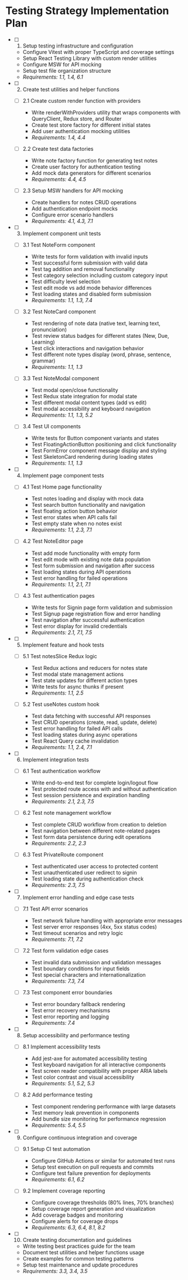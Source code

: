 # Testing Strategy Implementation Plan

- [ ] 1. Setup testing infrastructure and configuration

  - Configure Vitest with proper TypeScript and coverage settings
  - Setup React Testing Library with custom render utilities
  - Configure MSW for API mocking
  - Setup test file organization structure
  - _Requirements: 1.1, 1.4, 6.1_

- [ ] 2. Create test utilities and helper functions

  - [ ] 2.1 Create custom render function with providers

    - Write renderWithProviders utility that wraps components with QueryClient, Redux store, and Router
    - Create test store factory for different initial states
    - Add user authentication mocking utilities
    - _Requirements: 1.4, 4.4_

  - [ ] 2.2 Create test data factories

    - Write note factory function for generating test notes
    - Create user factory for authentication testing
    - Add mock data generators for different scenarios
    - _Requirements: 4.4, 4.5_

  - [ ] 2.3 Setup MSW handlers for API mocking
    - Create handlers for notes CRUD operations
    - Add authentication endpoint mocks
    - Configure error scenario handlers
    - _Requirements: 4.1, 4.3, 7.1_

- [ ] 3. Implement component unit tests

  - [ ] 3.1 Test NoteForm component

    - Write tests for form validation with invalid inputs
    - Test successful form submission with valid data
    - Test tag addition and removal functionality
    - Test category selection including custom category input
    - Test difficulty level selection
    - Test edit mode vs add mode behavior differences
    - Test loading states and disabled form submission
    - _Requirements: 1.1, 1.3, 7.4_

  - [ ] 3.2 Test NoteCard component

    - Test rendering of note data (native text, learning text, pronunciation)
    - Test review status badges for different states (New, Due, Learning)
    - Test click interactions and navigation behavior
    - Test different note types display (word, phrase, sentence, grammar)
    - _Requirements: 1.1, 1.3_

  - [ ] 3.3 Test NoteModal component

    - Test modal open/close functionality
    - Test Redux state integration for modal state
    - Test different modal content types (add vs edit)
    - Test modal accessibility and keyboard navigation
    - _Requirements: 1.1, 1.3, 5.2_

  - [ ] 3.4 Test UI components
    - Write tests for Button component variants and states
    - Test FloatingActionButton positioning and click functionality
    - Test FormError component message display and styling
    - Test SkeletonCard rendering during loading states
    - _Requirements: 1.1, 1.3_

- [ ] 4. Implement page component tests

  - [ ] 4.1 Test Home page functionality

    - Test notes loading and display with mock data
    - Test search button functionality and navigation
    - Test floating action button behavior
    - Test error states when API calls fail
    - Test empty state when no notes exist
    - _Requirements: 1.1, 2.3, 7.1_

  - [ ] 4.2 Test NoteEditor page

    - Test add mode functionality with empty form
    - Test edit mode with existing note data population
    - Test form submission and navigation after success
    - Test loading states during API operations
    - Test error handling for failed operations
    - _Requirements: 1.1, 2.1, 7.1_

  - [ ] 4.3 Test authentication pages
    - Write tests for Signin page form validation and submission
    - Test Signup page registration flow and error handling
    - Test navigation after successful authentication
    - Test error display for invalid credentials
    - _Requirements: 2.1, 7.1, 7.5_

- [ ] 5. Implement feature and hook tests

  - [ ] 5.1 Test notesSlice Redux logic

    - Test Redux actions and reducers for notes state
    - Test modal state management actions
    - Test state updates for different action types
    - Write tests for async thunks if present
    - _Requirements: 1.1, 2.5_

  - [ ] 5.2 Test useNotes custom hook
    - Test data fetching with successful API responses
    - Test CRUD operations (create, read, update, delete)
    - Test error handling for failed API calls
    - Test loading states during async operations
    - Test React Query cache invalidation
    - _Requirements: 1.1, 2.4, 7.1_

- [ ] 6. Implement integration tests

  - [ ] 6.1 Test authentication workflow

    - Write end-to-end test for complete login/logout flow
    - Test protected route access with and without authentication
    - Test session persistence and expiration handling
    - _Requirements: 2.1, 2.3, 7.5_

  - [ ] 6.2 Test note management workflow

    - Test complete CRUD workflow from creation to deletion
    - Test navigation between different note-related pages
    - Test form data persistence during edit operations
    - _Requirements: 2.2, 2.3_

  - [ ] 6.3 Test PrivateRoute component
    - Test authenticated user access to protected content
    - Test unauthenticated user redirect to signin
    - Test loading state during authentication check
    - _Requirements: 2.3, 7.5_

- [ ] 7. Implement error handling and edge case tests

  - [ ] 7.1 Test API error scenarios

    - Test network failure handling with appropriate error messages
    - Test server error responses (4xx, 5xx status codes)
    - Test timeout scenarios and retry logic
    - _Requirements: 7.1, 7.2_

  - [ ] 7.2 Test form validation edge cases

    - Test invalid data submission and validation messages
    - Test boundary conditions for input fields
    - Test special characters and internationalization
    - _Requirements: 7.3, 7.4_

  - [ ] 7.3 Test component error boundaries
    - Test error boundary fallback rendering
    - Test error recovery mechanisms
    - Test error reporting and logging
    - _Requirements: 7.4_

- [ ] 8. Setup accessibility and performance testing

  - [ ] 8.1 Implement accessibility tests

    - Add jest-axe for automated accessibility testing
    - Test keyboard navigation for all interactive components
    - Test screen reader compatibility with proper ARIA labels
    - Test color contrast and visual accessibility
    - _Requirements: 5.1, 5.2, 5.3_

  - [ ] 8.2 Add performance testing
    - Test component rendering performance with large datasets
    - Test memory leak prevention in components
    - Add bundle size monitoring for performance regression
    - _Requirements: 5.4, 5.5_

- [ ] 9. Configure continuous integration and coverage

  - [ ] 9.1 Setup CI test automation

    - Configure GitHub Actions or similar for automated test runs
    - Setup test execution on pull requests and commits
    - Configure test failure prevention for deployments
    - _Requirements: 6.1, 6.2_

  - [ ] 9.2 Implement coverage reporting
    - Configure coverage thresholds (80% lines, 70% branches)
    - Setup coverage report generation and visualization
    - Add coverage badges and monitoring
    - Configure alerts for coverage drops
    - _Requirements: 6.3, 6.4, 8.1, 8.2_

- [ ] 10. Create testing documentation and guidelines
  - Write testing best practices guide for the team
  - Document test utilities and helper functions usage
  - Create examples for common testing patterns
  - Setup test maintenance and update procedures
  - _Requirements: 3.3, 3.4, 3.5_
